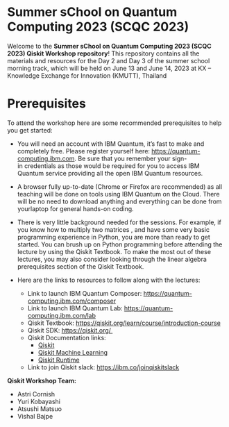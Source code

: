 # Summer sChool on Quantum Computing 2023 (SCQC 2023)

Welcome to the **Summer sChool on Quantum Computing 2023 (SCQC 2023) Qiskit Workshop repository**! This repository contains all the materials and resources for the Day 2 and Day 3 of the summer school morning track, which will be held on June 13 and June 14, 2023 at KX – Knowledge Exchange for Innovation (KMUTT), Thailand

# Prerequisites
To attend the workshop here are some recommended prerequisites to help you get started:

- You will need an account with IBM Quantum, it’s fast to make and completely free. Please register yourself here: https://quantum-computing.ibm.com. Be sure that you remember your sign-in credentials as those would be required for you to access IBM Quantum service providing all the open IBM Quantum resources.
- A browser fully up-to-date (Chrome or Firefox are recommended) as all teaching will be done on tools using IBM Quantum on the Cloud. There will be no need to download anything and everything can be done from yourlaptop for general hands-on coding.
- There is very little background needed for the sessions. For example, if you know how to multiply two matrices , and have some very basic programming experience in Python, you are more than ready to get started. You can brush up on Python programming before attending the lecture by using the Qiskit Textbook. To make the most out of these lectures, you may also consider looking through the linear algebra prerequisites section of the Qiskit Textbook.

- Here are the links to resources to follow along with the lectures:
  - Link to launch IBM Quantum Composer: https://quantum-computing.ibm.com/composer
  - Link to launch IBM Quantum Lab: https://quantum-computing.ibm.com/lab
  - Qiskit Textbook: https://qiskit.org/learn/course/introduction-course
  - Qiskit SDK: https://qiskit.org/ 
  - Qiskit Documentation links: 
    -  [Qiskit](https://qiskit.org/documentation/)
    -  [Qiskit Machine Learning](https://qiskit.org/documentation/machine-learning/)
    -  [Qiskit Runtime](https://quantum-computing.ibm.com/lab/docs/iql/runtime/)
  - Link to join Qiskit slack: https://ibm.co/joinqiskitslack

**Qiskit Workshop Team:**
- Astri Cornish
- Yuri Kobayashi
- Atsushi Matsuo
- Vishal Bajpe
